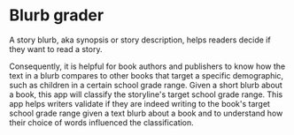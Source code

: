 # Blurb grader

A story blurb, aka synopsis or story description, helps readers decide if they want to read a story.

Consequently, it is helpful for book authors and publishers to know how the text in a blurb compares to other books that target a specific demographic, such as children in a certain school grade range. Given a short blurb about a book, this app will classify the storyline's target school grade range. This app helps writers validate if they are indeed writing to the book's target school grade range given a text blurb about a book and to understand how their choice of words influenced the classification.
